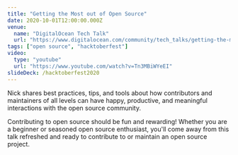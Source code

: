 ```yaml
---
title: "Getting the Most out of Open Source"
date: 2020-10-01T12:00:00.000Z
venue:
  name: "DigitalOcean Tech Talk"
  url: "https://www.digitalocean.com/community/tech_talks/getting-the-most-out-of-open-source"
tags: ["open source", "hacktoberfest"]
video:
  type: "youtube"
  url: "https://www.youtube.com/watch?v=Tn3MBiWYeEI"
slideDeck: /hacktoberfest2020
---
```


Nick shares best practices, tips, and tools about how contributors and maintainers of all levels can have happy, productive, and meaningful interactions with the open source community.

Contributing to open source should be fun and rewarding! Whether you are a beginner or seasoned open source enthusiast, you'll come away from this talk refreshed and ready to contribute to or maintain an open source project.
